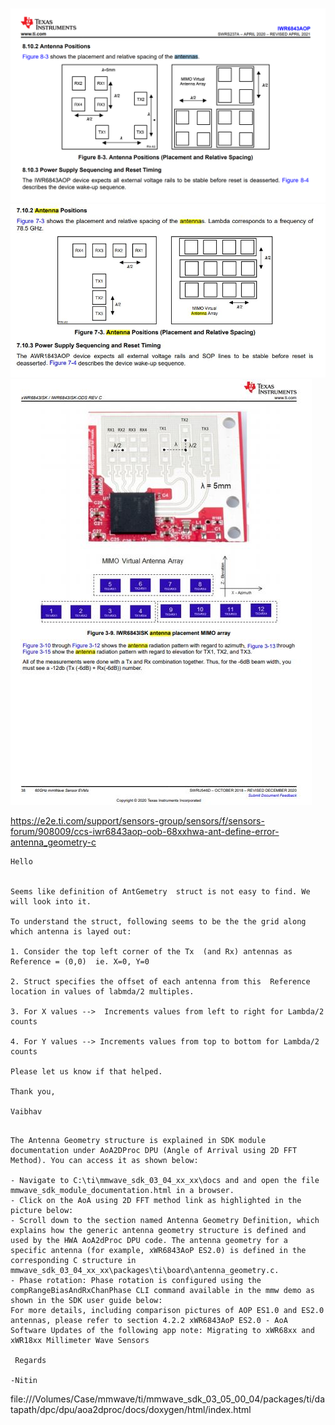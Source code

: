![Alt text](xWR6843AOP.JPG)
![Alt text](xWR1843AOP.JPG)
![Alt text](xWR6843ISK_xWR1843BOOST.JPG)

https://e2e.ti.com/support/sensors-group/sensors/f/sensors-forum/908009/ccs-iwr6843aop-oob-68xxhwa-ant-define-error-antenna_geometry-c

```
Hello


Seems like definition of AntGemetry  struct is not easy to find. We will look into it.

To understand the struct, following seems to be the the grid along which antenna is layed out:

1. Consider the top left corner of the Tx  (and Rx) antennas as Reference = (0,0)  ie. X=0, Y=0

2. Struct specifies the offset of each antenna from this  Reference location in values of labmda/2 multiples.

3. For X values -->  Increments values from left to right for Lambda/2 counts

4. For Y values --> Increments values from top to bottom for Lambda/2 counts

Please let us know if that helped.

Thank you,

Vaibhav

```

```

The Antenna Geometry structure is explained in SDK module documentation under AoA2DProc DPU (Angle of Arrival using 2D FFT Method). You can access it as shown below:

- Navigate to C:\ti\mmwave_sdk_03_04_xx_xx\docs and and open the file mmwave_sdk_module_documentation.html in a browser.
- Click on the AoA using 2D FFT method link as highlighted in the picture below:
- Scroll down to the section named Antenna Geometry Definition, which explains how the generic antenna geometry structure is defined and used by the HWA AoA2dProc DPU code. The antenna geometry for a specific antenna (for example, xWR6843AoP ES2.0) is defined in the corresponding C structure in mmwave_sdk_03_04_xx_xx\packages\ti\board\antenna_geometry.c.
- Phase rotation: Phase rotation is configured using the compRangeBiasAndRxChanPhase CLI command available in the mmw demo as shown in the SDK user guide below:
For more details, including comparison pictures of AOP ES1.0 and ES2.0 antennas, please refer to section 4.2.2 xWR6843AoP ES2.0 - AoA Software Updates of the following app note: Migrating to xWR68xx and xWR18xx Millimeter Wave Sensors

 Regards

-Nitin
```

file:///Volumes/Case/mmwave/ti/mmwave_sdk_03_05_00_04/packages/ti/datapath/dpc/dpu/aoa2dproc/docs/doxygen/html/index.html

